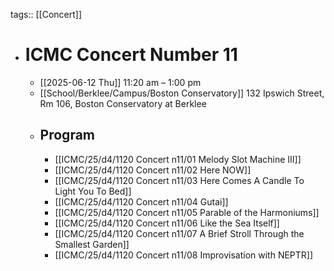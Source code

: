 tags:: [[Concert]]

- # ICMC Concert Number 11
	- [[2025-06-12 Thu]] 11:20 am – 1:00 pm
	- [[School/Berklee/Campus/Boston Conservatory]] 132 Ipswich Street, Rm 106, Boston Conservatory at Berklee
	- ## Program
		- [[ICMC/25/d4/1120 Concert n11/01 Melody Slot Machine III]]
		- [[ICMC/25/d4/1120 Concert n11/02 Here NOW]]
		- [[ICMC/25/d4/1120 Concert n11/03 Here Comes A Candle To Light You To Bed]]
		- [[ICMC/25/d4/1120 Concert n11/04 Gutai]]
		- [[ICMC/25/d4/1120 Concert n11/05 Parable of the Harmoniums]]
		- [[ICMC/25/d4/1120 Concert n11/06 Like the Sea Itself]]
		- [[ICMC/25/d4/1120 Concert n11/07 A Brief Stroll Through the Smallest Garden]]
		- [[ICMC/25/d4/1120 Concert n11/08 Improvisation with NEPTR]]